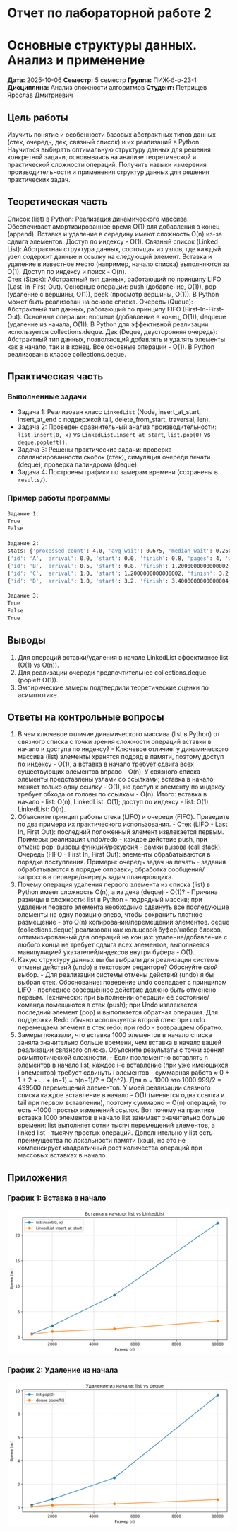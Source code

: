 # Отчет по лабораторной работе 2
# Основные структуры данных. Анализ и применение

**Дата:** 2025-10-06
**Семестр:** 5 семестр
**Группа:** ПИЖ-б-о-23-1
**Дисциплина:** Анализ сложности алгоритмов
**Студент:** Петрищев Ярослав Дмитриевич

## Цель работы
Изучить понятие и особенности базовых абстрактных типов данных (стек, очередь, дек, связный список) и их реализаций в Python. Научиться выбирать оптимальную структуру данных для решения конкретной задачи, основываясь на анализе теоретической и практической сложности операций. Получить навыки измерения производительности и применения структур данных для решения практических задач.

## Теоретическая часть
Список (list) в Python: Реализация динамического массива. Обеспечивает амортизированное время O(1) для добавления в конец (append). Вставка и удаление в середину имеют сложность O(n) из-за сдвига элементов. Доступ по индексу - O(1). 
Связный список (Linked List): Абстрактная структура данных, состоящая из узлов, где каждый узел содержит данные и ссылку на следующий элемент. Вставка и удаление в известное место (например, начало списка) выполняются за O(1). Доступ по индексу и поиск - O(n).  
Стек (Stack): Абстрактный тип данных, работающий по принципу LIFO (Last-In-First-Out). Основные операции: push (добавление, O(1)), pop (удаление с вершины, O(1)), peek (просмотр вершины, O(1)). В Python может быть реализован на основе списка.
Очередь (Queue): Абстрактный тип данных, работающий по принципу FIFO (First-In-First-Out). Основные операции: enqueue (добавление в конец, O(1)), dequeue (удаление из начала, O(1)). В Python для эффективной реализации используется collections.deque.
Дек (Deque, двусторонняя очередь): Абстрактный тип данных, позволяющий добавлять и удалять элементы как в начало, так и в конец. Все основные операции - O(1). В Python реализован в классе collections.deque.

## Практическая часть

### Выполненные задачи
- Задача 1: Реализован класс `LinkedList` (Node, insert_at_start, insert_at_end с поддержкой tail, delete_from_start, traversal, len).
- Задача 2: Проведен сравнительный анализ производительности: `list.insert(0, x)` vs `LinkedList.insert_at_start`, `list.pop(0)` vs `deque.popleft()`.
- Задача 3: Решены практические задачи: проверка сбалансированности скобок (стек), симуляция очереди печати (deque), проверка палиндрома (deque).
- Задача 4: Построены графики по замерам времени (сохранены в `results/`).

### Пример работы программы
```bash
Задание 1:
True
False

Задание 2:
stats: {'processed_count': 4.0, 'avg_wait': 0.675, 'median_wait': 0.2500000000000001, 'avg_turnaround': 1.5250000000000001}
{'id': 'A', 'arrival': 0.0, 'start': 0.0, 'finish': 0.8, 'pages': 4, 'wait': 0.0, 'turnaround': 0.8}
{'id': 'B', 'arrival': 0.5, 'start': 0.8, 'finish': 1.2000000000000002, 'pages': 2, 'wait': 0.30000000000000004, 'turnaround': 0.7000000000000002}
{'id': 'C', 'arrival': 1.0, 'start': 1.2000000000000002, 'finish': 3.2, 'pages': 10, 'wait': 0.20000000000000018, 'turnaround': 2.2}
{'id': 'D', 'arrival': 1.0, 'start': 3.2, 'finish': 3.4000000000000004, 'pages': 1, 'wait': 2.2, 'turnaround': 2.4000000000000004}

Задание 3:
True
False
True
```

## Выводы
1. Для операций вставки/удаления в начале LinkedList эффективнее list (O(1) vs O(n)).
2. Для реализации очереди предпочтительнее collections.deque (popleft O(1)).
3. Эмпирические замеры подтвердили теоретические оценки по асимптотике.

## Ответы на контрольные вопросы
1. В чем ключевое отличие динамического массива (list в Python) от связного списка с точки зрения сложности операций вставки в начало и доступа по индексу? - Ключевое отличие: у динамического массива (list) элементы хранятся подряд в памяти, поэтому доступ по индексу - O(1), а вставка в начало требует сдвига всех существующих элементов вправо - O(n). У связного списка элементы представлены узлами со ссылками; вставка в начало меняет только одну ссылку - O(1), но доступ к элементу по индексу требует обхода от головы по ссылкам - O(n). Итого: вставка в начало - list: O(n), LinkedList: O(1); доступ по индексу - list: O(1), LinkedList: O(n).
2. Объясните принцип работы стека (LIFO) и очереди (FIFO). Приведите по два примера их практического использования. - Стек (LIFO - Last In, First Out): последний положенный элемент извлекается первым. Примеры: реализация undo/redo - каждое действие push, при отмене pop; вызовы функций/рекурсия - рамки вызова (call stack). Очередь (FIFO - First In, First Out): элементы обрабатываются в порядке поступления. Примеры: очередь задач на печать - задания обрабатываются в порядке отправки; обработка сообщений/запросов в сервере/очередь задач планировщика.
3. Почему операция удаления первого элемента из списка (list) в Python имеет сложность O(n), а из дека (deque) - O(1)? - Причина разницы в сложности: list в Python - подрядный массив; при удалении первого элемента необходимо сдвинуть все последующие элементы на одну позицию влево, чтобы сохранить плотное размещение - это O(n) копирований/перемещений элементов. deque (collections.deque) реализован как кольцевой буфер/набор блоков, оптимизированный для операций на концах: удаление/добавление с любого конца не требует сдвига всех элементов, выполняется манипуляцией указателей/индексов внутри буфера - O(1).
4. Какую структуру данных вы бы выбрали для реализации системы отмены действий (undo) в текстовом редакторе? Обоснуйте свой выбор. - Для реализации системы отмены действий (undo) я бы выбрал стек. Обоснование: поведение undo совпадает с принципом LIFO - последнее совершённое действие должно быть отменено первым. Технически: при выполнении операции её состояние/команда помещаются в стек (push); при Undo извлекается последний элемент (pop) и выполняется обратная операция. Для поддержки Redo обычно используется второй стек: при undo перемещаем элемент в стек redo; при redo - возвращаем обратно.
5. Замеры показали, что вставка 1000 элементов в начало списка заняла значительно больше времени, чем вставка в начало вашей реализации связного списка. Объясните результаты с точки зрения асимптотической сложности. - Если поэлементно вставлять n элементов в начало list, каждое i-е вставление (при уже имеющихся i элементов) требует сдвинуть i элементов - суммарная работа ≈ 0 + 1 + 2 + ... + (n−1) = n(n−1)/2 = O(n^2). Для n = 1000 это 1000·999/2 = 499500 перемещений элементов. У моей реализации связного списка каждое вставление в начало - O(1) (меняется одна ссылка и tail при первом вставлении), поэтому суммарно ≈ O(n) операций, то есть ~1000 простых изменений ссылок. Вот почему на практике вставка 1000 элементов в начало list занимает значительно больше времени: list выполняет сотни тысяч перемещений элементов, а linked list - тысячу простых операций. Дополнительно у list есть преимущества по локальности памяти (кэш), но это не компенсирует квадратичный рост количества операций при массовых вставках в начало.

## Приложения

### График 1: Вставка в начало
![Вставка в начало](results/insert_start_compare.png)

### График 2: Удаление из начала
![Удаление из начала](results/pop0_vs_popleft.png)
